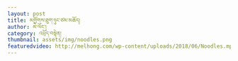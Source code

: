```yaml
---
layout: post
title: མགྱོགས་ཐུག་ཉུང་ཙམ་མཆོད།
author: མེ་ལོང་།
category: འཕྲོད་བསྟེན།
thumbnail: assets/img/noodles.png
featuredvideo: http://melhong.com/wp-content/uploads/2018/06/Noodles.mp4
---
```



